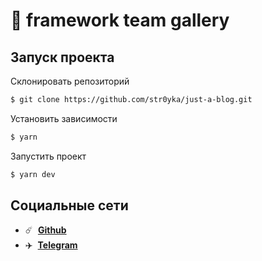 # :art: framework team gallery

## Запуск проекта

Склонировать репозиторий

```bash
$ git clone https://github.com/str0yka/just-a-blog.git
```

Установить зависимости

```bash
$ yarn
```

Запустить проект

```bash
$ yarn dev
```

## Социальные сети

- :comet: &nbsp;**[Github](https://github.com/str0yka)**
- :airplane: &nbsp;**[Telegram](https://t.me/stroykov)**
